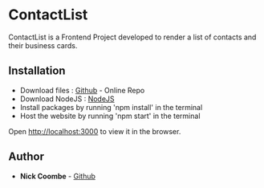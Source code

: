 # ContactList

ContactList is a Frontend Project developed to render a list of contacts and their business cards.

## Installation

* Download files : [Github](https://github.com/NickCoombe1/contactlist) - Online Repo
* Download NodeJS  : [NodeJS](https://nodejs.org/en/) 
* Install packages by running 'npm install' in the terminal
* Host the website by running 'npm start' in the terminal

Open [http://localhost:3000](http://localhost:3000) to view it in the browser.	 

## Author

* **Nick Coombe** - [Github](https://github.com/NickCoombe1)
